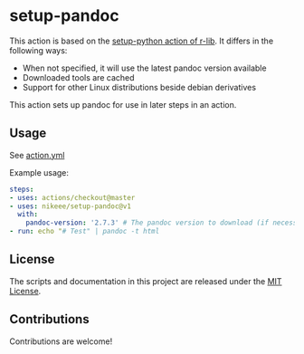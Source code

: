 # setup-pandoc
This action is based on the [setup-python action of r-lib](https://github.com/r-lib/actions). It differs in the following ways:
- When not specified, it will use the latest pandoc version available
- Downloaded tools are cached
- Support for other Linux distributions beside debian derivatives

This action sets up pandoc for use in later steps in an action.
## Usage
See [action.yml](action.yml)

Example usage:
```yaml
steps:
- uses: actions/checkout@master
- uses: nikeee/setup-pandoc@v1
  with:
    pandoc-version: '2.7.3' # The pandoc version to download (if necessary) and use.
- run: echo "# Test" | pandoc -t html
```

## License
The scripts and documentation in this project are released under the [MIT License](LICENSE).

## Contributions
Contributions are welcome!

